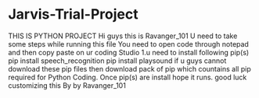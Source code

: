# Jarvis-Trial-Project
THIS IS PYTHON PROJECT
Hi guys this is Ravanger_101
U need to take some steps while running this file
You need to open code through notepad and then copy paste on ur coding Studio
1.u need to install following pip(s)
pip install speech_recognition
pip install playsound
if u guys cannot download these pip files then download pack of pip which
countains all pip required for Python  Coding.
Once pip(s) are install hope it runs.
good luck customizing this 
By by
Ravanger_101


